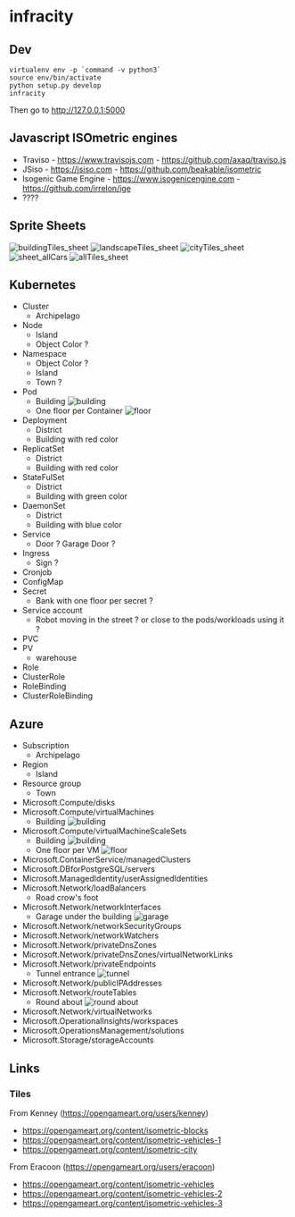 # infracity


## Dev

```
virtualenv env -p `command -v python3`
source env/bin/activate
python setup.py develop
infracity
```
Then go to http://127.0.0.1:5000

## Javascript ISOmetric engines

* Traviso - https://www.travisojs.com - https://github.com/axaq/traviso.js
* JSiso - https://jsiso.com - https://github.com/beakable/isometric
* Isogenic Game Engine - https://www.isogenicengine.com - https://github.com/irrelon/ige
* ????


## Sprite Sheets

![buildingTiles_sheet](tiles/kenney/isometric_buildings/Spritesheet/buildingTiles_sheet.png)
![landscapeTiles_sheet](tiles/kenney/isometric_landscape/Spritesheet/landscapeTiles_sheet.png)
![cityTiles_sheet](tiles/kenney/isometric_city/Spritesheet/cityTiles_sheet.png)
![sheet_allCars](tiles/kenney/isometric_vehicles/Spritesheet/sheet_allCars.png)
![allTiles_sheet](tiles/kenney/isometric_blocks/Spritesheet/allTiles_sheet.png)

## Kubernetes

* Cluster
  - Archipelago
* Node
  - Island
  - Object Color ?
* Namespace
  - Object Color ?
  - Island
  - Town ?
* Pod
  - Building ![building](tiles/kenney/isometric_buildings/PNG/buildingTiles_014.png)
  - One floor per Container ![floor](tiles/kenney/isometric_buildings/PNG/buildingTiles_032.png)
* Deployment
  - District
  - Building with red color
* ReplicatSet
  - District
  - Building with red color
* StateFulSet
  - District
  - Building with green color
* DaemonSet
  - District
  - Building with blue color
* Service
  - Door ? Garage Door ?
* Ingress
  - Sign ?
* Cronjob
* ConfigMap
* Secret
  - Bank with one floor per secret ?
* Service account
  - Robot moving in the street ? or close to the pods/workloads using it ?
* PVC
* PV
  - warehouse
* Role
* ClusterRole
* RoleBinding
* ClusterRoleBinding

## Azure

* Subscription
  - Archipelago
* Region
  - Island 
* Resource group
  - Town
* Microsoft.Compute/disks
* Microsoft.Compute/virtualMachines
  - Building ![building](tiles/kenney/isometric_buildings/PNG/buildingTiles_018.png)
* Microsoft.Compute/virtualMachineScaleSets
  - Building ![building](tiles/kenney/isometric_buildings/PNG/buildingTiles_014.png)
  - One floor per VM ![floor](tiles/kenney/isometric_buildings/PNG/buildingTiles_032.png)
* Microsoft.ContainerService/managedClusters
* Microsoft.DBforPostgreSQL/servers
* Microsoft.ManagedIdentity/userAssignedIdentities
* Microsoft.Network/loadBalancers
  - Road crow's foot
* Microsoft.Network/networkInterfaces
  - Garage under the building ![garage](tiles/kenney/isometric_city/PNG/cityTiles_040.png)
* Microsoft.Network/networkSecurityGroups
* Microsoft.Network/networkWatchers
* Microsoft.Network/privateDnsZones
* Microsoft.Network/privateDnsZones/virtualNetworkLinks
* Microsoft.Network/privateEndpoints
  - Tunnel entrance ![tunnel](tiles/kenney/isometric_city/PNG/cityTiles_026.png)
* Microsoft.Network/publicIPAddresses
* Microsoft.Network/routeTables
  - Round about ![round about](tiles/kenney/isometric_city/PNG/cityTiles_082.png)
* Microsoft.Network/virtualNetworks
* Microsoft.OperationalInsights/workspaces
* Microsoft.OperationsManagement/solutions
* Microsoft.Storage/storageAccounts


## Links

### Tiles

From Kenney (https://opengameart.org/users/kenney)
* https://opengameart.org/content/isometric-blocks
* https://opengameart.org/content/isometric-vehicles-1
* https://opengameart.org/content/isometric-city


From Eracoon (https://opengameart.org/users/eracoon)
* https://opengameart.org/content/isometric-vehicles
* https://opengameart.org/content/isometric-vehicles-2
* https://opengameart.org/content/isometric-vehicles-3
